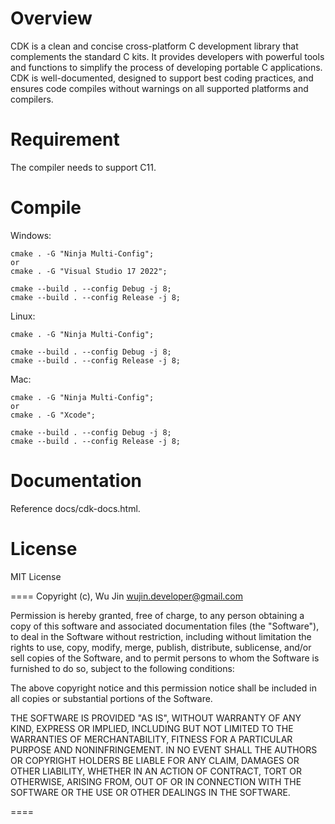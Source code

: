 # Overview
CDK is a clean and concise cross-platform C development library that complements the standard C kits. It provides developers with powerful tools and functions to simplify the process of developing portable C applications. CDK is well-documented, designed to support best coding practices, and ensures code compiles without warnings on all supported platforms and compilers.

# Requirement
The compiler needs to support C11.


# Compile

Windows:

    cmake . -G "Ninja Multi-Config";
    or
    cmake . -G "Visual Studio 17 2022";

    cmake --build . --config Debug -j 8;
    cmake --build . --config Release -j 8;

Linux:

    cmake . -G "Ninja Multi-Config";
	
    cmake --build . --config Debug -j 8;
    cmake --build . --config Release -j 8;

Mac:

    cmake . -G "Ninja Multi-Config";
    or
    cmake . -G "Xcode";

    cmake --build . --config Debug -j 8;
    cmake --build . --config Release -j 8;

# Documentation
Reference docs/cdk-docs.html.


# License
MIT License

====
Copyright (c), Wu Jin <wujin.developer@gmail.com>

Permission is hereby granted, free of charge, to any person obtaining a copy
of this software and associated documentation files (the "Software"), to
deal in the Software without restriction, including without limitation the
rights to use, copy, modify, merge, publish, distribute, sublicense, and/or
sell copies of the Software, and to permit persons to whom the Software is
furnished to do so, subject to the following conditions:

The above copyright notice and this permission notice shall be included in
all copies or substantial portions of the Software.

THE SOFTWARE IS PROVIDED "AS IS", WITHOUT WARRANTY OF ANY KIND, EXPRESS OR
IMPLIED, INCLUDING BUT NOT LIMITED TO THE WARRANTIES OF MERCHANTABILITY,
FITNESS FOR A PARTICULAR PURPOSE AND NONINFRINGEMENT. IN NO EVENT SHALL THE
AUTHORS OR COPYRIGHT HOLDERS BE LIABLE FOR ANY CLAIM, DAMAGES OR OTHER
LIABILITY, WHETHER IN AN ACTION OF CONTRACT, TORT OR OTHERWISE, ARISING
FROM, OUT OF OR IN CONNECTION WITH THE SOFTWARE OR THE USE OR OTHER DEALINGS
IN THE SOFTWARE.

====
